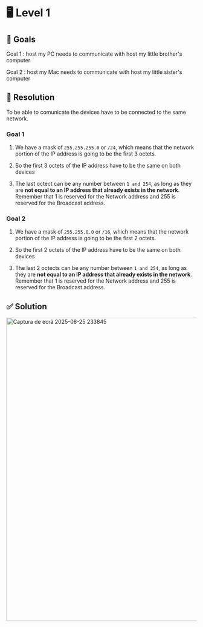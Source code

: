 # 🖥️ Level 1

## 🎯 Goals

Goal 1 : host my PC needs to communicate with host my little brother's computer

Goal 2 : host my Mac needs to communicate with host my little sister's computer

## 🔧 Resolution

To be able to comunicate the devices have to be connected to the same network.

### Goal 1

1. We have a mask of `255.255.255.0` or `/24`, which means that the network portion of the IP address is going to be the first 3 octets. 

2. So the first 3 octets of the IP address have to be the same on both devices

3. The last octect can be any number between `1 and 254`, as long as they are **not equal to an IP address that already exists in the network**. Remember that 1 is reserved for the Network address and 255 is reserved for the Broadcast address.

### Goal 2

1. We have a mask of `255.255.0.0` or `/16`, which means that the network portion of the IP address is going to be the first 2 octets. 

2. So the first 2 octets of the IP address have to be the same on both devices

3. The last 2 octects can be any number between `1 and 254`, as long as they are **not equal to an IP address that already exists in the network**. Remember that 1 is reserved for the Network address and 255 is reserved for the Broadcast address.


## ✅ Solution
<img width="1251" height="802" alt="Captura de ecrã 2025-08-25 233845" src="https://github.com/user-attachments/assets/b9b04f05-3f87-4a80-b19c-5da2a7f30cba" />

